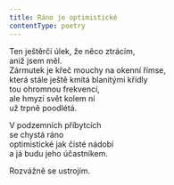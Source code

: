 ```yaml
---
title: Ráno je optimistické
contentType: poetry
---
```


<section>

Ten ještěrčí úlek, že něco ztrácím,  
aniž jsem měl.  
Zármutek je křeč mouchy na okenní římse,  
která stále ještě kmitá blanitými křídly  
tou ohromnou frekvencí,  
ale hmyzí svět kolem ní  
už trpně poodlétá.

</section>

<section>

V podzemních příbytcích  
se chystá ráno  
optimistické jak čisté nádobí  
a já budu jeho účastníkem.

</section>

<section>

Rozvážně se ustrojím.

</section>
